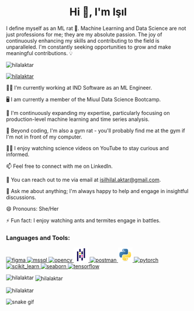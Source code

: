 <h1 align="center">Hi 👋, I'm Işıl</h1>

I define myself as an ML rat 🐹. Machine Learning and Data Science are not just professions for me; they are my absolute passion. The joy of continuously enhancing my skills and contributing to the field is unparalleled. I'm constantly seeking opportunities to grow and make meaningful contributions. 💡

<p align="left"> <img src="https://komarev.com/ghpvc/?username=tuxedomask95&label=Profile%20views&color=0e75b6&style=flat" alt="hilalaktar" /> </p>

<p align="left"> <a href="https://github.com/ryo-ma/github-profile-trophy"><img src="https://github-profile-trophy.vercel.app/?username=tuxedomask95" alt="hilalaktar" /></a> </p>

👨‍💻 I’m currently working at IND Software as an ML Engineer.

🖥️ I am currently a member of the Miuul Data Science Bootcamp.

🌱 I'm continuously expanding my expertise, particularly focusing on production-level machine learning and time series analysis.

🔩 Beyond coding, I'm also a gym rat - you'll probably find me at the gym if I'm not in front of my computer.

🤸🏻 I enjoy watching science videos on YouTube to stay curious and informed.

📫 Feel free to connect with me on LinkedIn.

📧 You can reach out to me via email at isilhilal.aktar@gmail.com.

💬 Ask me about anything; I'm always happy to help and engage in insightful discussions.

😄 Pronouns: She/Her

⚡ Fun fact: I enjoy watching ants and termites engage in battles.

<h3 align="left">Languages and Tools:</h3>
<p align="left"> <a href="https://www.figma.com/" target="_blank" rel="noreferrer"> <img src="https://www.vectorlogo.zone/logos/figma/figma-icon.svg" alt="figma" width="40" height="40"/> </a> <a href="https://www.microsoft.com/en-us/sql-server" target="_blank" rel="noreferrer"> <img src="https://www.svgrepo.com/show/303229/microsoft-sql-server-logo.svg" alt="mssql" width="40" height="40"/> </a> <a href="https://opencv.org/" target="_blank" rel="noreferrer"> <img src="https://www.vectorlogo.zone/logos/opencv/opencv-icon.svg" alt="opencv" width="40" height="40"/> </a> <a href="https://pandas.pydata.org/" target="_blank" rel="noreferrer"> <img src="https://raw.githubusercontent.com/devicons/devicon/2ae2a900d2f041da66e950e4d48052658d850630/icons/pandas/pandas-original.svg" alt="pandas" width="40" height="40"/> </a> <a href="https://postman.com" target="_blank" rel="noreferrer"> <img src="https://www.vectorlogo.zone/logos/getpostman/getpostman-icon.svg" alt="postman" width="40" height="40"/> </a> <a href="https://www.python.org" target="_blank" rel="noreferrer"> <img src="https://raw.githubusercontent.com/devicons/devicon/master/icons/python/python-original.svg" alt="python" width="40" height="40"/> </a> <a href="https://pytorch.org/" target="_blank" rel="noreferrer"> <img src="https://www.vectorlogo.zone/logos/pytorch/pytorch-icon.svg" alt="pytorch" width="40" height="40"/> </a> <a href="https://scikit-learn.org/" target="_blank" rel="noreferrer"> <img src="https://upload.wikimedia.org/wikipedia/commons/0/05/Scikit_learn_logo_small.svg" alt="scikit_learn" width="40" height="40"/> </a> <a href="https://seaborn.pydata.org/" target="_blank" rel="noreferrer"> <img src="https://seaborn.pydata.org/_images/logo-mark-lightbg.svg" alt="seaborn" width="40" height="40"/> </a> <a href="https://www.tensorflow.org" target="_blank" rel="noreferrer"> <img src="https://www.vectorlogo.zone/logos/tensorflow/tensorflow-icon.svg" alt="tensorflow" width="40" height="40"/> </a> </p>


<p><img align="left" src="https://github-readme-stats.vercel.app/api/top-langs?username=hilalaktar&show_icons=true&locale=en&layout=compact" alt="hilalaktar" /></p>

<p>&nbsp;<img align="center" src="https://github-readme-stats.vercel.app/api?username=hilalaktar&show_icons=true&locale=en" alt="hilalaktar" /></p>

<p><img align="center" src="https://github-readme-streak-stats.herokuapp.com/?user=hilalaktar&" alt="hilalaktar" /></p>




![snake gif](https://github.com/HilalAktar/HilalAktar/blob/output/github-contribution-grid-snake.gif)
